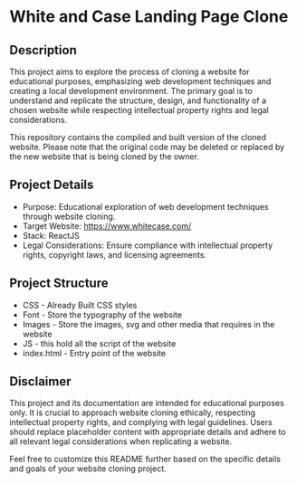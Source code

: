 # White and Case Landing Page Clone

## Description

This project aims to explore the process of cloning a website for educational purposes, emphasizing web development techniques and creating a local development environment. The primary goal is to understand and replicate the structure, design, and functionality of a chosen website while respecting intellectual property rights and legal considerations.

This repository contains the compiled and built version of the cloned website. Please note that the original code may be deleted or replaced by the new website that is being cloned by the owner.

## Project Details

- Purpose: Educational exploration of web development techniques through website cloning.
- Target Website: https://www.whitecase.com/
- Stack: ReactJS
- Legal Considerations: Ensure compliance with intellectual property rights, copyright laws, and licensing agreements.

## Project Structure

- CSS - Already Built CSS styles
- Font - Store the typography of the website
- Images - Store the images, svg and other media that requires in the website
- JS - this hold all the script of the website
- index.html - Entry point of the website

## Disclaimer

This project and its documentation are intended for educational purposes only. It is crucial to approach website cloning ethically, respecting intellectual property rights, and complying with legal guidelines. Users should replace placeholder content with appropriate details and adhere to all relevant legal considerations when replicating a website.

Feel free to customize this README further based on the specific details and goals of your website cloning project.

